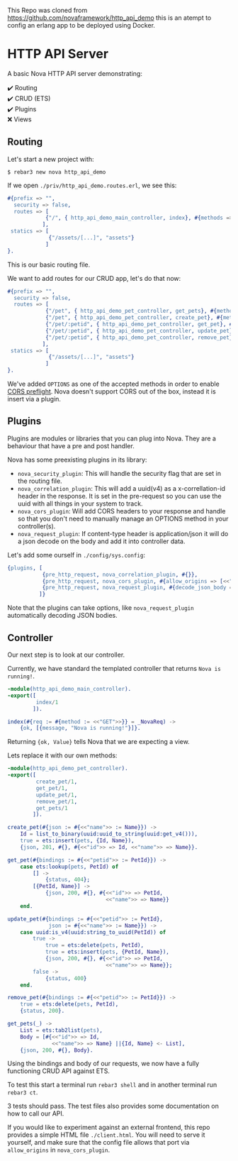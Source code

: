 This Repo was cloned from https://github.com/novaframework/http_api_demo this is an atempt to config an erlang app to be deployed using Docker.

# HTTP API Server #

A basic Nova HTTP API server demonstrating:

✔️ Routing  
✔️ CRUD (ETS)  
✔️ Plugins  
❌ Views  

## Routing

Let's start a new project with:

```
$ rebar3 new nova http_api_demo
```

If we open `./priv/http_api_demo.routes.erl`, we see this:

```erlang
#{prefix => "",
  security => false,
  routes => [
            {"/", { http_api_demo_main_controller, index}, #{methods => [get]}}
           ],
 statics => [
             {"/assets/[...]", "assets"}
            ]
}.
```

This is our basic routing file. 

We want to add routes for our CRUD app, let's do that now:

```erlang
#{prefix => "",
  security => false,
  routes => [
            {"/pet", { http_api_demo_pet_controller, get_pets}, #{methods => [options, get]}},
            {"/pet", { http_api_demo_pet_controller, create_pet}, #{methods => [options, post]}},
            {"/pet/:petid", { http_api_demo_pet_controller, get_pet}, #{methods => [options, get]}},
            {"/pet/:petid", { http_api_demo_pet_controller, update_pet}, #{methods => [options, put]}},
            {"/pet/:petid", { http_api_demo_pet_controller, remove_pet}, #{methods => [options, delete]}}
           ],
 statics => [
             {"/assets/[...]", "assets"}
            ]
}.
```

We've added `OPTIONS` as one of the accepted methods in order to enable [CORS preflight](https://developer.mozilla.org/en-US/docs/Web/HTTP/CORS). Nova doesn't support CORS out of the box, instead it is insert via a plugin.

## Plugins

Plugins are modules or libraries that you can plug into Nova. They are a behaviour that have a pre and post handler.

Nova has some preexisting plugins in its library:
* `nova_security_plugin`: This will handle the security flag that are set in the routing file.
* `nova_correlation_plugin`: This will add a uuid(v4) as a x-correllation-id header in the response. It is set in the pre-request so you can use the uuid with all things in your system to track.
* `nova_cors_plugin`: Will add CORS headers to your response and handle so that you don't need to manually manage an OPTIONS method in your controller(s).
* `nova_request_plugin`: If content-type header is application/json it will do a json decode on the body and add it into controller data.

Let's add some ourself in `./config/sys.config`:
```erlang
{plugins, [
           {pre_http_request, nova_correlation_plugin, #{}},
           {pre_http_request, nova_cors_plugin, #{allow_origins => [<<"http://localhost:5500/">>]}},
           {pre_http_request, nova_request_plugin, #{decode_json_body => true}}
          ]}
```

Note that the plugins can take options, like `nova_request_plugin` automatically decoding JSON bodies.

## Controller

Our next step is to look at our controller.

Currently, we have standard the templated controller that returns `Nova is running!`.

```erlang
-module(http_api_demo_main_controller).
-export([
         index/1
        ]).

index(#{req := #{method := <<"GET">>}} = _NovaReq) ->
    {ok, [{message, "Nova is running!"}]}.
```

Returning `{ok, Value}` tells Nova that we are expecting a view.

Lets replace it with our own methods:

```erlang
-module(http_api_demo_pet_controller).
-export([
         create_pet/1,
         get_pet/1,
         update_pet/1,
         remove_pet/1,
         get_pets/1
        ]).

create_pet(#{json := #{<<"name">> := Name}}) ->
    Id = list_to_binary(uuid:uuid_to_string(uuid:get_v4())),  
    true = ets:insert(pets, {Id, Name}),
    {json, 201, #{}, #{<<"id">> => Id, <<"name">> => Name}}.

get_pet(#{bindings := #{<<"petid">> := PetId}}) ->
    case ets:lookup(pets, PetId) of
        [] ->
            {status, 404};
        [{PetId, Name}] ->
            {json, 200, #{}, #{<<"id">> => PetId,
                               <<"name">> => Name}}
    end.

update_pet(#{bindings := #{<<"petid">> := PetId},
             json := #{<<"name">> := Name}}) ->
    case uuid:is_v4(uuid:string_to_uuid(PetId)) of
        true ->
            true = ets:delete(pets, PetId),
            true = ets:insert(pets, {PetId, Name}),
            {json, 200, #{}, #{<<"id">> => PetId,
                               <<"name">> => Name}};
        false ->
            {status, 400}
    end.

remove_pet(#{bindings := #{<<"petid">> := PetId}}) ->
    true = ets:delete(pets, PetId),
    {status, 200}.

get_pets(_) ->
    List = ets:tab2list(pets),
    Body = [#{<<"id">> => Id,
              <<"name">> => Name} ||{Id, Name} <- List],
    {json, 200, #{}, Body}.
```

Using the bindings and body of our requests, we now have a fully functioning CRUD API against ETS.

To test this start a terminal run `rebar3 shell` and in another terminal run `rebar3 ct`.

3 tests should pass. The test files also provides some documentation on how to call our API.

If you would like to experiment against an external frontend, this repo provides a simple HTML file
`./client.html`. You will need to serve it yourself, and make sure that the config file allows that
port via `allow_origins` in `nova_cors_plugin`.